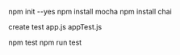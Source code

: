npm init --yes
npm install mocha
npm install chai

create test app.js appTest.js

npm test
npm run test
